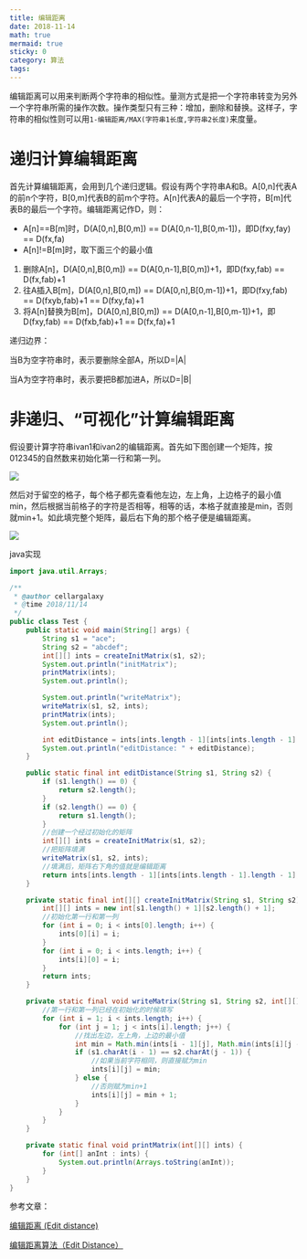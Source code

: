 ```yaml
---
title: 编辑距离
date: 2018-11-14
math: true
mermaid: true
sticky: 0
category: 算法
tags:
---
```


编辑距离可以用来判断两个字符串的相似性。量测方式是把一个字符串转变为另外一个字符串所需的操作次数。操作类型只有三种：增加，删除和替换。这样子，字符串的相似性则可以用`1-编辑距离/MAX(字符串1长度,字符串2长度)`来度量。

# 递归计算编辑距离

首先计算编辑距离，会用到几个递归逻辑。假设有两个字符串A和B。A[0,n]代表A的前n个字符，B[0,m]代表B的前m个字符。A[n]代表A的最后一个字符，B[m]代表B的最后一个字符。编辑距离记作D，则：

+ A[n]==B[m]时，D(A[0,n],B[0,m]) == D(A[0,n-1],B[0,m-1])，即D(fxy,fay) == D(fx,fa)
+ A[n]!=B[m]时，取下面三个的最小值

1. 删除A[n]，D(A[0,n],B[0,m]) == D(A[0,n-1],B[0,m])+1，即D(fxy,fab) == D(fx,fab)+1
2. 往A插入B[m]，D(A[0,n],B[0,m]) == D(A[0,n],B[0,m-1])+1，即D(fxy,fab) == D(fxyb,fab)+1 == D(fxy,fa)+1
3. 将A[n]替换为B[m]，D(A[0,n],B[0,m]) == D(A[0,n-1],B[0,m-1])+1，即D(fxy,fab) == D(fxb,fab)+1 == D(fx,fa)+1

递归边界：

当B为空字符串时，表示要删除全部A，所以D=|A|

当A为空字符串时，表示要把B都加进A，所以D=|B|

# 非递归、“可视化”计算编辑距离

假设要计算字符串ivan1和ivan2的编辑距离。首先如下图创建一个矩阵，按012345的自然数来初始化第一行和第一列。

![](/file/blog/code/20181114/img-blog.csdn.net-20161231203819568)

然后对于留空的格子，每个格子都先查看他左边，左上角，上边格子的最小值min，然后根据当前格子的字符是否相等，相等的话，本格子就直接是min，否则就min+1。如此填完整个矩阵，最后右下角的那个格子便是编辑距离。

![](/file/blog/code/20181114/img-blog.csdn.net-20161231211830683)

java实现
```java
import java.util.Arrays;

/**
 * @author cellargalaxy
 * @time 2018/11/14
 */
public class Test {
    public static void main(String[] args) {
        String s1 = "ace";
        String s2 = "abcdef";
        int[][] ints = createInitMatrix(s1, s2);
        System.out.println("initMatrix");
        printMatrix(ints);
        System.out.println();

        System.out.println("writeMatrix");
        writeMatrix(s1, s2, ints);
        printMatrix(ints);
        System.out.println();

        int editDistance = ints[ints.length - 1][ints[ints.length - 1].length - 1];
        System.out.println("editDistance: " + editDistance);
    }

    public static final int editDistance(String s1, String s2) {
        if (s1.length() == 0) {
            return s2.length();
        }
        if (s2.length() == 0) {
            return s1.length();
        }
        //创建一个经过初始化的矩阵
        int[][] ints = createInitMatrix(s1, s2);
        //把矩阵填满
        writeMatrix(s1, s2, ints);
        //填满后，矩阵右下角的值就是编辑距离
        return ints[ints.length - 1][ints[ints.length - 1].length - 1];
    }

    private static final int[][] createInitMatrix(String s1, String s2) {
        int[][] ints = new int[s1.length() + 1][s2.length() + 1];
        //初始化第一行和第一列
        for (int i = 0; i < ints[0].length; i++) {
            ints[0][i] = i;
        }
        for (int i = 0; i < ints.length; i++) {
            ints[i][0] = i;
        }
        return ints;
    }

    private static final void writeMatrix(String s1, String s2, int[][] ints) {
        //第一行和第一列已经在初始化的时候填写
        for (int i = 1; i < ints.length; i++) {
            for (int j = 1; j < ints[i].length; j++) {
                //找出左边，左上角，上边的最小值
                int min = Math.min(ints[i - 1][j], Math.min(ints[i][j - 1], ints[i - 1][j - 1]));
                if (s1.charAt(i - 1) == s2.charAt(j - 1)) {
                    //如果当前字符相同，则直接赋为min
                    ints[i][j] = min;
                } else {
                    //否则赋为min+1
                    ints[i][j] = min + 1;
                }
            }
        }
    }

    private static final void printMatrix(int[][] ints) {
        for (int[] anInt : ints) {
            System.out.println(Arrays.toString(anInt));
        }
    }
}
```

参考文章：

[编辑距离 (Edit distance)](https://www.dreamxu.com/books/dsa/dp/edit-distance.html)

[编辑距离算法（Edit Distance）](https://blog.csdn.net/chichoxian/article/details/53944188)